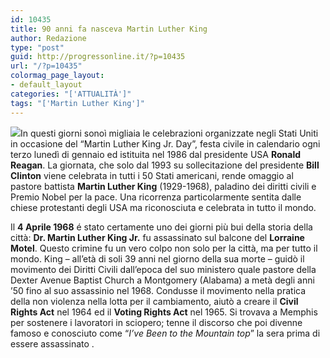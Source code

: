 ```yaml
---
id: 10435
title: 90 anni fa nasceva Martin Luther King
author: Redazione
type: "post"
guid: http://progressonline.it/?p=10435
url: "/?p=10435"
colormag_page_layout:
- default_layout
categories: "['ATTUALITÀ']"
tags: "['Martin Luther King']"
---
```


![](https://progressonline.it/wp-content/uploads/2018/03/Martin_Luther_King_1-300x200.jpg)In questi giorni sonoì migliaia le celebrazioni organizzate negli Stati Uniti in occasione del “Martin Luther King Jr. Day”, festa civile in calendario ogni terzo lunedì di gennaio ed istituita nel 1986 dal presidente USA **Ronald Reagan**. La giornata, che solo dal 1993 su sollecitazione del presidente **Bill Clinton** viene celebrata in tutti i 50 Stati americani, rende omaggio al pastore battista **Martin Luther King** (1929-1968), paladino dei diritti civili e Premio Nobel per la pace. Una ricorrenza particolarmente sentita dalle chiese protestanti degli USA ma riconosciuta e celebrata in tutto il mondo.

Il **4 Aprile 1968** é stato certamente uno dei giorni più bui della storia della città: **Dr. Martin Luther King Jr.** fu assassinato sul balcone del **Lorraine Motel**. Questo crimine fu un vero colpo non solo per la città, ma per tutto il mondo. King – all’età di soli 39 anni nel giorno della sua morte – guidò il movimento dei Diritti Civili dall’epoca del suo ministero quale pastore della Dexter Avenue Baptist Church a Montgomery (Alabama) a metà degli anni ’50 fino al suo assassinio nel 1968. Condusse il movimento nella pratica della non violenza nella lotta per il cambiamento, aiutò a creare il **Civil Rights Act** nel 1964 ed il **Voting Rights Act** nel 1965. Si trovava a Memphis per sostenere i lavoratori in sciopero; tenne il discorso che poi divenne famoso e conosciuto come “*I’ve Been to the Mountain top*” la sera prima di essere assassinato .